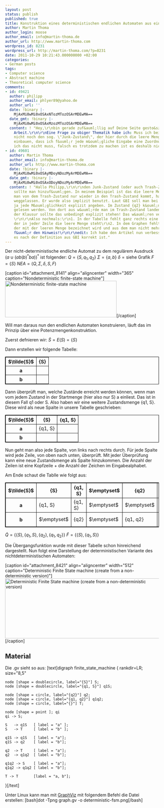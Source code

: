 ```yaml
---
layout: post
status: publish
published: true
title: Konstruktion eines deterministischen endlichen Automaten aus einem nicht-deterministischem
author: Martin Thoma
author_login: moose
author_email: info@martin-thoma.de
author_url: http://www.martin-thoma.com
wordpress_id: 8231
wordpress_url: http://martin-thoma.com/?p=8231
date: 2011-10-29 10:21:43.000000000 +02:00
categories:
- German posts
tags:
- Computer science
- Abstract machine
- Theoretical computer science
comments:
- id: 49421
  author: philipp
  author_email: phlyer89@yahoo.de
  author_url: ''
  date: !binary |-
    MjAxMi0wMi0xOSAxNTozMTozOSArMDEwMA==
  date_gmt: !binary |-
    MjAxMi0wMi0xOSAxMzozMTozOSArMDEwMA==
  content: ! "Hey,\r\nbin gerade zuf&auml;llig auf Deine Seite gesto&szlig;en. Tolle
    Arbeit.\r\n\r\nEine Frage zu obiger Thematik habe ich: Muss ich bei einem DEA
    nicht noch den sog. \"Junk-Zustand\", der hier durch die leere Menge entsteht,
    einbauen, dass ich f&uuml;r jede m&ouml;gliche Eingabe eine Zuordnung habe? \r\n\r\nFalls
    ich das nicht muss, falsch es trotzdem zu machen ist es deshalb nicht oder?"
- id: 49601
  author: Martin Thoma
  author_email: info@martin-thoma.de
  author_url: http://www.martin-thoma.com
  date: !binary |-
    MjAxMi0wMi0xOSAyMDoyNDozMyArMDEwMA==
  date_gmt: !binary |-
    MjAxMi0wMi0xOSAxODoyNDozMyArMDEwMA==
  content: ! "Hallo Philipp,\r\n\r\nden Junk-Zustand (oder auch Trash-Zustand genannt)
    sollte man hinzuf&uuml;gen. In meinem Beispiel ist das die leere Menge. \r\n\r\nDa
    man von dem Trash-Zustand nur wieder in den Trash-Zustand kommt, hatte ich ihn
    weggelassen. Er wurde also implizit benutzt. Laut GBI soll man bei Endlichen Automaten
    ja jede M&ouml;glichkeit explizit angeben. Im Zustand {q2} k&ouml;nnte noch a
    gelesen werden. Von dort aus w&uuml;rde man im Trash-Zustand landen.\r\n\r\nIn
    der Klausur sollte das unbedingt explizit stehen! Das w&auml;ren verschenkte Punkte!
    \r\n\r\nAlso nochmals:\r\n1. In der Tabelle fehlt ganz rechts eine Spalte, in
    der in jeder Zeile die leere Menge steht\r\n2. In dem Graphen fehlt ein Zustand,
    der mit der leeren Menge bezeichnet wird und aus dem man nicht mehr heraus kommt.\r\n\r\nDanke
    f&uuml;r den Hinweis!\r\n\r\nedit: Ich habe den Artikel nun verbessert, sodass
    es nach der Definition aus GBI korrekt ist."
---
```

Der nicht-deterministische endliche Automat zu dem regul&auml;rem Ausdruck $(a \cup (ab(b)^\text{*}ba))^\text{*}$ ist folgender:
$Q = \{S, q_1, q_2\}$
$\Sigma = \{a, b\}$
$\delta = \text{siehe Grafik}$
$F = \{S\}$
$NEA = \left( Q, \Sigma, \delta, S, F \right)$

[caption id="attachment_8141" align="aligncenter" width="365" caption="Nondeterministic finite-state machine"]<a href="http://martin-thoma.com/wp-content/uploads/2011/10/myFiniteStateMachine1.png"><img class="size-full wp-image-8141 " title="Nondeterministic finite-state machine" src="http://martin-thoma.com/wp-content/uploads/2011/10/myFiniteStateMachine1.png" alt="Nondeterministic finite-state machine" width="365" height="119" /></a>[/caption]

Will man daraus nun den endlichen Automaten konstruieren, l&auml;uft das im Prinzip &uuml;ber eine Potenzmengenkonstruktion.

Zuerst defnieren wir:
$\tilde{S} = E(S) = \{S\}$

Dann erstellen wir folgende Tabelle:
<table style="border:1px solid #000;">
  <tr>
    <th style="border:1px solid #000;">$\tilde{S}$</th>
    <th style="border:1px solid #000;">{S}</th>
  </tr>
  <tr>
    <th style="border:1px solid #000;">a</th>
    <td style="border:1px solid #000;">&nbsp;</td>
  </tr>
  <tr>
    <th style="border:1px solid #000;">b</th>
    <td style="border:1px solid #000;">&nbsp;</td>
  </tr>
</table>

Dann &uuml;berpr&uuml;ft man, welche Zust&auml;nde erreicht werden k&ouml;nnen, wenn man vom jedem Zustand in der Startmenge (hier also nur S) a einliest. Das ist in diesem Fall q1 oder S. Also haben wir eine weitere Zustandsmenge {q1, S}. Diese wird als neue Spalte in unsere Tabelle geschrieben:
<table style="border:1px solid #000;">
  <tr>
    <th style="border:1px solid #000;">$\tilde{S}$</th>
    <th style="border:1px solid #000;">{S}</th>
    <th style="border:1px solid #000;">{q1, S}</th>
  </tr>
  <tr>
    <th style="border:1px solid #000;">a</td>
    <td style="border:1px solid #000;">{q1, S}</td>
    <td style="border:1px solid #000;">&nbsp;</td>
  </tr>
  <tr>
    <th style="border:1px solid #000;">b</th>
    <td style="border:1px solid #000;">&nbsp;</td>
    <td style="border:1px solid #000;">&nbsp;</td>
  </tr>
</table>

Nun geht man also jede Spalte, von links nach rechts durch. F&uuml;r jede Spalte wird jede Zeile, von oben nach unten, &uuml;berpr&uuml;ft. Mit jeder &Uuml;berpr&uuml;fung kann eine neue Zustandsmenge als Spalte hinzukommen.
Die Anzahl der Zeilen ist eine Kopfzeile + die Anzahl der Zeichen im Eingabealphabet.

Am Ende schaut die Tablle wie folgt aus:
<table style="border:1px solid #000;">
  <tr>
    <th style="border:1px solid #000;">$\tilde{S}$</th>
    <th style="border:1px solid #000;">{S}</th>
    <th style="border:1px solid #000;">{q1, S}</th>
    <th style="border:1px solid #000;">$\emptyset$</th>
    <th style="border:1px solid #000;">{q2}</th>
    <th style="border:1px solid #000;">{q1, q2}</th>
  </tr>
  <tr>
    <th style="border:1px solid #000;">a</td>
    <td style="border:1px solid #000;">{q1, S}</td>
    <td style="border:1px solid #000;">{q1, S}</td>
    <td style="border:1px solid #000;">$\emptyset$</td>
    <td style="border:1px solid #000;">$\emptyset$</td>
    <td style="border:1px solid #000;">{S}</td>
  </tr>
  <tr>
    <th style="border:1px solid #000;">b</th>
    <td style="border:1px solid #000;">$\emptyset$</td>
    <td style="border:1px solid #000;">{q2}</td>
    <td style="border:1px solid #000;">$\emptyset$</td>
    <td style="border:1px solid #000;">{q1, q2}</td>
    <td style="border:1px solid #000;">{q1, q2}</td>
  </tr>
</table>

$\tilde{Q} = \{\{S\}, \{q_1, S\}, \{q_2\}, \{q_1, q_2\}\}$
$\tilde{F} = \{\{S\}, \{q_1, S\}\}$

Die &Uuml;bergangsfunktion wurde mit dieser Tabelle schon hinreichend dargestellt. Nun folgt eine Darstellung der deterministischen Variante des nichtdeterministischen Automaten:

[caption id="attachment_8421" align="aligncenter" width="512" caption="Deterministic Finite State machine (create from a non-deterministic version)"]<a href="http://martin-thoma.com/wp-content/uploads/2011/10/deterministic-fsm.png"><img src="http://martin-thoma.com/wp-content/uploads/2011/10/deterministic-fsm.png" alt="Deterministic Finite State machine (create from a non-deterministic version)" title="Deterministic Finite State machine (create from a non-deterministic version)" width="512" height="196" class="size-full wp-image-8421" /></a>[/caption]

<h2>Material</h2>
Die .gv sieht so aus:
[text]digraph finite_state_machine {
    rankdir=LR;
    size="8,5"
 
    node [shape = doublecircle, label="{S}"] S;
    node [shape = doublecircle, label="{q1, S}"] q1S;
 
    node [shape = circle, label="{q2}"] q2;
    node [shape = circle, label="{q1, q2}"] q1q2;
    node [shape = circle, label="{}"] T;
 
    node [shape = point ]; qi
    qi -> S;
 
    S   -> q1S   [ label = "a" ];
    S   -> T     [ label = "b" ];
 
    q1S -> q1S   [ label = "a"];
    q1S -> q2    [ label = "b"];
 
    q2  -> T     [ label = "a"];
    q2  -> q1q2  [ label = "b"];
 
    q1q2 -> S    [ label = "a"];
    q1q2 -> q1q2 [ label = "b"];

    T -> T       [label = "a, b"];
}[/text]

Unter Linux kann man mit <a href="http://wiki.ubuntuusers.de/Graphviz">GraphViz</a> mit folgendem Befehl die Datei erstellen:
[bash]dot -Tpng graph.gv -o deterministic-fsm.png[/bash]
